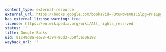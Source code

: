 ```yaml
---
content_type: external-resource
external_url: https://books.google.com/books?id=FQtuNqweX8sC&lpg=PP1&pg=PT203
has_external_license_warning: true
license: https://en.wikipedia.org/wiki/All_rights_reserved
status: ''
title: Google Books
uid: 81c49d8a-e688-4394-96d3-350f3e306198
wayback_url: ''
---
```

